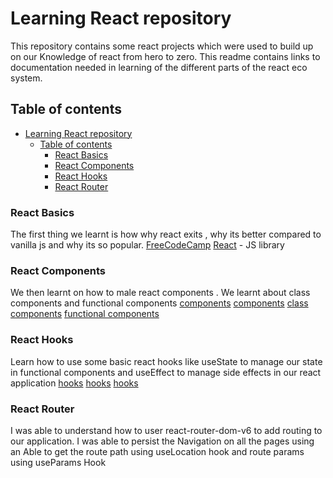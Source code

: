 # Learning React repository

This repository contains some react projects which were used to build  up on our Knowledge of react from hero to zero. This readme contains links to documentation needed in learning of  the different parts of the react eco system.

## Table of contents

- [Learning React repository](#learning-react-repository)
  - [Table of contents](#table-of-contents)
    - [React Basics](#react-basics)
    - [React Components](#react-components)
    - [React Hooks](#react-hooks)
    - [React Router](#react-router)



### React Basics
 The first thing we learnt is how why react exits , why its better compared to vanilla js and why its so popular. [FreeCodeCamp](https://www.freecodecamp.org/news/why-use-react-for-web-development/)
             [React](https://reactjs.org/) - JS library



### React Components
We then learnt on how to male react components . We learnt about  class components and functional components
[components](https://reactjs.org/docs/components-and-props.html)
[components](https://www.simplilearn.com/tutorials/reactjs-tutorial/what-is-reactjs)
[class components](https://www.geeksforgeeks.org/reactjs-class-based-components/)
[functional components](https://www.freecodecamp.org/news/react-components-jsx-props-for-beginners/)


### React Hooks
Learn how to use some basic react hooks like useState to manage our state in functional components and useEffect to manage side effects in our react application
[hooks](https://www.freecodecamp.org/news/introduction-to-react-hooks/)
[hooks](https://reactjs.org/docs/hooks-overview.html)
[hooks](https://usehooks.com/)




### React Router

I was able to understand how to user react-router-dom-v6 to add routing to our application.
 I was able to persist the Navigation on all the pages using an <Outlet/>
 Able to get the route path using useLocation hook and route params using useParams Hook



